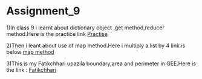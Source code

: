 # Assignment_9



1)In class 9 i learnt about dictionary object ,get method,reducer method.Here is the practice link [Practise](https://code.earthengine.google.com/9d3ec4356047ae8da79ec843bb42c18a)



2)Then i leant about use of map method.Here i multiply a list by 4 link is below [map method](https://code.earthengine.google.com/20c1d8d0b401b9c89a2a54e5a066c5ea)


3)This is my Fatikchhari upazila boundary,area and perimeter in GEE.Here is the link : [Fatikchhari](https://code.earthengine.google.com/3a2b6690a274fc84d7e23d1022e03297)
